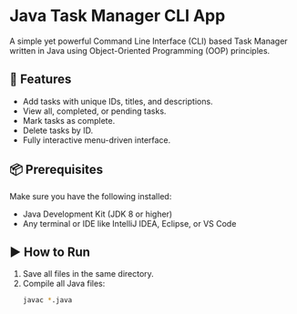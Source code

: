 # Java Task Manager CLI App

A simple yet powerful Command Line Interface (CLI) based Task Manager written in Java using Object-Oriented Programming (OOP) principles.

## 🧠 Features
- Add tasks with unique IDs, titles, and descriptions.
- View all, completed, or pending tasks.
- Mark tasks as complete.
- Delete tasks by ID.
- Fully interactive menu-driven interface.

## 📦 Prerequisites
Make sure you have the following installed:

- Java Development Kit (JDK 8 or higher)
- Any terminal or IDE like IntelliJ IDEA, Eclipse, or VS Code

## ▶️ How to Run
1. Save all files in the same directory.
2. Compile all Java files:
   ```bash
   javac *.java
